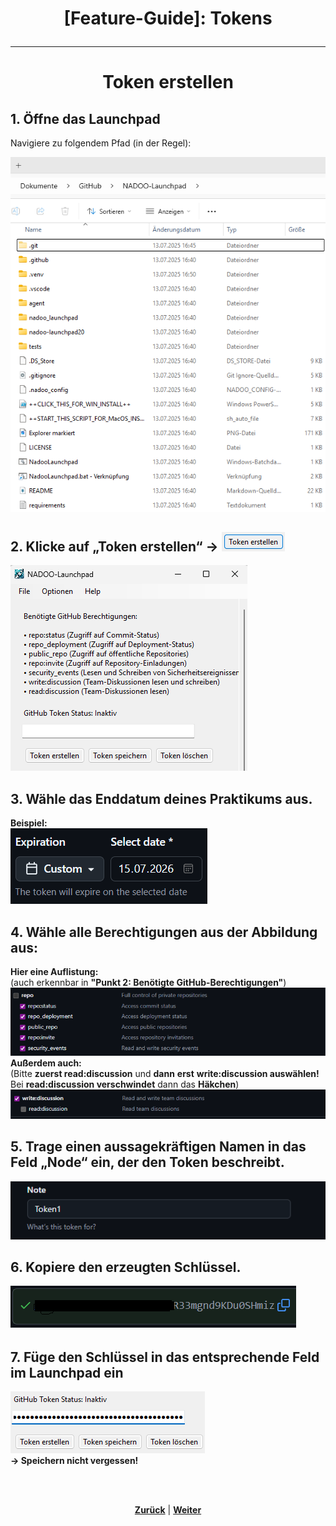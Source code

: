 # <p align="center">[Feature-Guide]: Tokens</p>

<!-- Erklärung zu / Anwendung von:

Github Token Status + Eingabefeld | Token erstellen / speichern / löschen  -->

---
<h1 align=center>Token erstellen</h1>

<h2>1. Öffne das Launchpad</h2>
<p>Navigiere zu folgendem Pfad (in der Regel):</p>
<img src="../../../../../images/launchpad_explorer_pfad.png">

<h2>2. Klicke auf „Token erstellen“ → <img src="../../../../../images/token_erstellen_button.png"></h2>
<img src="../../../../../images/launchpad_token-abteil.png">

<h2>3. Wähle das Enddatum deines Praktikums aus.</h2>
<b>Beispiel:</b></br>
<img src="../../../../../images/praktikums_enddatum_beispiel.png">

<h2>4. Wähle alle Berechtigungen aus der Abbildung aus:</h2>
<strong>Hier eine Auflistung:</strong></br>
(auch erkennbar in <b>"Punkt 2: Benötigte GitHub-Berechtigungen"</b>)</br>
<img src="../../../../../images/benoetigte_github_berechtigungen.png"></br>
<strong>Außerdem auch:</strong></br>
(Bitte <strong>zuerst read:discussion</strong> und <strong>dann</strong> <b>erst</b> <strong>write:discussion auswählen!</strong> Bei <b>read:discussion verschwindet</b> dann das <b>Häkchen</b>)
<img src="../../../../../images/benoetigte_github_berechtigungen2.png">

<h2>5. Trage einen aussagekräftigen Namen in das Feld „Node“ ein, der den Token beschreibt.</h2>
<img src="../../../../../images/token_namen.png">

<h2>6. Kopiere den erzeugten Schlüssel.</h2>
<img src="../../../../../images/token_schluessel.png">

<h2>7. Füge den Schlüssel in das entsprechende Feld im Launchpad ein</h2>
<img src="../../../../../images/launchpad_token_eingabe.png"><br>
<strong>→ Speichern nicht vergessen!</strong>

</br></br>
<p align="center"><a href="/docs/04-tools/05-launchpad/02-features/02-berechtigungen/README.md"></p>
<p align=center><strong>Zurück</strong></a> | <a href="/docs/04-tools/05-launchpad/02-features/04-zeiterfassung/README.md"><strong>Weiter</strong></a>